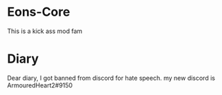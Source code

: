 # Eons-Core
This is a kick ass mod fam

# Diary
Dear diary, I got banned from discord for hate speech. my new discord is ArmouredHeart2#9150
